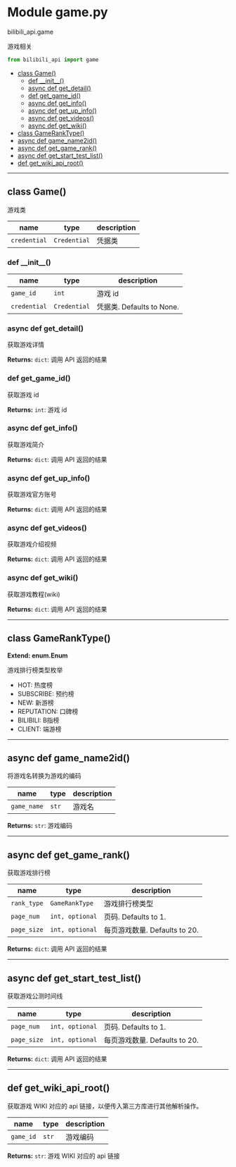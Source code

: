 # Module game.py


bilibili_api.game

游戏相关


``` python
from bilibili_api import game
```

- [class Game()](#class-Game)
  - [def \_\_init\_\_()](#def-\_\_init\_\_)
  - [async def get\_detail()](#async-def-get\_detail)
  - [def get\_game\_id()](#def-get\_game\_id)
  - [async def get\_info()](#async-def-get\_info)
  - [async def get\_up\_info()](#async-def-get\_up\_info)
  - [async def get\_videos()](#async-def-get\_videos)
  - [async def get\_wiki()](#async-def-get\_wiki)
- [class GameRankType()](#class-GameRankType)
- [async def game\_name2id()](#async-def-game\_name2id)
- [async def get\_game\_rank()](#async-def-get\_game\_rank)
- [async def get\_start\_test\_list()](#async-def-get\_start\_test\_list)
- [def get\_wiki\_api\_root()](#def-get\_wiki\_api\_root)

---

## class Game()

游戏类


| name | type | description |
| - | - | - |
| `credential` | `Credential` | 凭据类 |


### def \_\_init\_\_()


| name | type | description |
| - | - | - |
| `game_id` | `int` | 游戏 id |
| `credential` | `Credential` | 凭据类. Defaults to None. |


### async def get_detail()

获取游戏详情



**Returns:** `dict`:  调用 API 返回的结果




### def get_game_id()

获取游戏 id



**Returns:** `int`:  游戏 id




### async def get_info()

获取游戏简介



**Returns:** `dict`:  调用 API 返回的结果




### async def get_up_info()

获取游戏官方账号



**Returns:** `dict`:  调用 API 返回的结果




### async def get_videos()

获取游戏介绍视频



**Returns:** `dict`:  调用 API 返回的结果




### async def get_wiki()

获取游戏教程(wiki)



**Returns:** `dict`:  调用 API 返回的结果




---

## class GameRankType()

**Extend: enum.Enum**

游戏排行榜类型枚举

- HOT: 热度榜
- SUBSCRIBE: 预约榜
- NEW: 新游榜
- REPUTATION: 口碑榜
- BILIBILI: B指榜
- CLIENT: 端游榜




---

## async def game_name2id()

将游戏名转换为游戏的编码


| name | type | description |
| - | - | - |
| `game_name` | `str` | 游戏名 |

**Returns:** `str`:  游戏编码




---

## async def get_game_rank()

获取游戏排行榜


| name | type | description |
| - | - | - |
| `rank_type` | `GameRankType` | 游戏排行榜类型 |
| `page_num` | `int, optional` | 页码. Defaults to 1. |
| `page_size` | `int, optional` | 每页游戏数量. Defaults to 20. |

**Returns:** `dict`:  调用 API 返回的结果




---

## async def get_start_test_list()

获取游戏公测时间线


| name | type | description |
| - | - | - |
| `page_num` | `int, optional` | 页码. Defaults to 1. |
| `page_size` | `int, optional` | 每页游戏数量. Defaults to 20. |

**Returns:** `dict`:  调用 API 返回的结果




---

## def get_wiki_api_root()

获取游戏 WIKI 对应的 api 链接，以便传入第三方库进行其他解析操作。


| name | type | description |
| - | - | - |
| `game_id` | `str` | 游戏编码 |

**Returns:** `str`:  游戏 WIKI 对应的 api 链接




